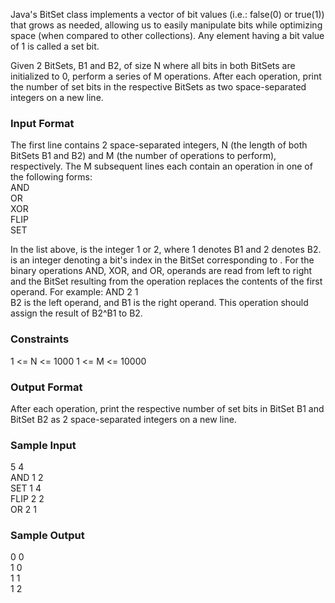 Java's BitSet class implements a vector of bit values (i.e.:  false(0) or true(1)) that grows as needed, allowing us to easily manipulate bits while optimizing space (when compared to other collections). Any element having a bit value of 1 is called a set bit.

Given 2 BitSets, B1 and B2, of size N where all bits in both BitSets are initialized to 0, perform a series of M operations. After each operation, print the number of set bits in the respective BitSets as two space-separated integers on a new line.

### Input Format
The first line contains 2 space-separated integers, N (the length of both BitSets B1 and B2) and M (the number of operations to perform), respectively.
The M subsequent lines each contain an operation in one of the following forms:  
AND <set> <set>  
OR <set> <set>   
XOR <set> <set>   
FLIP <set> <index>  
SET <set> <index>   

In the list above, <set> is the integer 1 or 2, where 1 denotes B1 and 2 denotes B2.
<index> is an integer denoting a bit's index in the BitSet corresponding to <set>.
For the binary operations AND, XOR, and OR, operands are read from left to right and the BitSet resulting from the operation replaces the contents of the first operand. For example:
AND 2 1  
B2 is the left operand, and B1 is the right operand. This operation should assign the result of B2^B1 to B2.

### Constraints
1 <= N <= 1000
1 <= M <= 10000

### Output Format
After each operation, print the respective number of set bits in BitSet B1 and BitSet B2 as 2 space-separated integers on a new line.

### Sample Input
5 4  
AND 1 2  
SET 1 4  
FLIP 2 2  
OR 2 1  

### Sample Output
0 0  
1 0  
1 1  
1 2  
